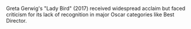 Greta Gerwig's "Lady Bird" (2017) received widespread acclaim but faced criticism for its lack of recognition in major Oscar categories like Best Director.
